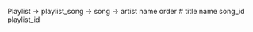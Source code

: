 

Playlist -> playlist_song -> song -> artist
name          order #        title   name
              song_id
              playlist_id